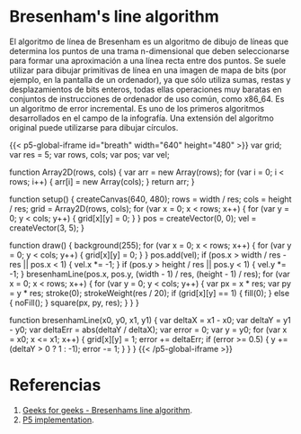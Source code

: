 # Bresenham's line algorithm

El algoritmo de línea de Bresenham es un algoritmo de dibujo de líneas que determina los puntos de una trama n-dimensional que deben seleccionarse para formar una aproximación a una línea recta entre dos puntos. Se suele utilizar para dibujar primitivas de línea en una imagen de mapa de bits (por ejemplo, en la pantalla de un ordenador), ya que sólo utiliza sumas, restas y desplazamientos de bits enteros, todas ellas operaciones muy baratas en conjuntos de instrucciones de ordenador de uso común, como x86_64. Es un algoritmo de error incremental. Es uno de los primeros algoritmos desarrollados en el campo de la infografía. Una extensión del algoritmo original puede utilizarse para dibujar círculos.


{{< p5-global-iframe id="breath" width="640" height="480" >}}
var grid;
var res = 5;
var rows, cols;
var pos;
var vel;

function Array2D(rows, cols) {
  var arr = new Array(rows);
  for (var i = 0; i < rows; i++) {
    arr[i] = new Array(cols);
  }
  return arr;
}

function setup() {
  createCanvas(640, 480);
  rows = width / res;
  cols = height / res;
  grid = Array2D(rows, cols);
  for (var x = 0; x < rows; x++) {
    for (var y = 0; y < cols; y++) {
      grid[x][y] = 0;
    }
  }
  pos = createVector(0, 0);
  vel = createVector(3, 5);
}

function draw() {
  background(255);
  for (var x = 0; x < rows; x++) {
    for (var y = 0; y < cols; y++) {
      grid[x][y] = 0;
    }
  }
  pos.add(vel);
  if (pos.x > width / res - res || pos.x < 1) {
    vel.x *= -1;
  }
  if (pos.y > height / res || pos.y < 1) {
    vel.y *= -1;
  }
  bresenhamLine(pos.x, pos.y, (width - 1) / res, (height - 1) / res);
  for (var x = 0; x < rows; x++) {
    for (var y = 0; y < cols; y++) {
      var px = x * res;
      var py = y * res;
      stroke(0);
      strokeWeight(res / 20);
      if (grid[x][y] == 1) {
        fill(0);
      } else {
        noFill();
      }
      square(px, py, res);
    }
  }
}

function bresenhamLine(x0, y0, x1, y1) {
  var deltaX = x1 - x0;
  var deltaY = y1 - y0;
  var deltaErr = abs(deltaY / deltaX);
  var error = 0;
  var y = y0;
  for (var x = x0; x <= x1; x++) {
    grid[x][y] = 1;
    error += deltaErr;
    if (error >= 0.5) {
      y += (deltaY > 0 ? 1 : -1);
      error -= 1;
    }
  }
}
{{< /p5-global-iframe >}}

# Referencias
1. [Geeks for geeks - Bresenhams line algorithm](https://www.geeksforgeeks.org/bresenhams-line-generation-algorithm/).  
2. [P5 implementation](https://editor.p5js.org/hanxyn888@gmail.com/sketches/2gjhBoXsc).  

